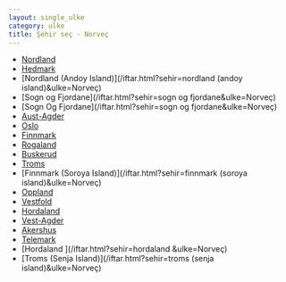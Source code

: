 ```yaml
---
layout: single_ulke
category: ulke
title: Şehir seç - Norveç
---
```

* [Nordland](/iftar.html?sehir=nordland&ulke=Norveç)
* [Hedmark](/iftar.html?sehir=hedmark&ulke=Norveç)
* [Nordland (Andoy Island)](/iftar.html?sehir=nordland (andoy island)&ulke=Norveç)
* [Sogn og Fjordane](/iftar.html?sehir=sogn og fjordane&ulke=Norveç)
* [Sogn Og Fjordane](/iftar.html?sehir=sogn og fjordane&ulke=Norveç)
* [Aust-Agder](/iftar.html?sehir=aust-agder&ulke=Norveç)
* [Oslo](/iftar.html?sehir=oslo&ulke=Norveç)
* [Finnmark](/iftar.html?sehir=finnmark&ulke=Norveç)
* [Rogaland](/iftar.html?sehir=rogaland&ulke=Norveç)
* [Buskerud](/iftar.html?sehir=buskerud&ulke=Norveç)
* [Troms](/iftar.html?sehir=troms&ulke=Norveç)
* [Finnmark (Soroya Island)](/iftar.html?sehir=finnmark (soroya island)&ulke=Norveç)
* [Oppland](/iftar.html?sehir=oppland&ulke=Norveç)
* [Vestfold](/iftar.html?sehir=vestfold&ulke=Norveç)
* [Hordaland](/iftar.html?sehir=hordaland&ulke=Norveç)
* [Vest-Agder](/iftar.html?sehir=vest-agder&ulke=Norveç)
* [Akershus](/iftar.html?sehir=akershus&ulke=Norveç)
* [Telemark](/iftar.html?sehir=telemark&ulke=Norveç)
* [Hordaland ](/iftar.html?sehir=hordaland &ulke=Norveç)
* [Troms (Senja Island)](/iftar.html?sehir=troms (senja island)&ulke=Norveç)
